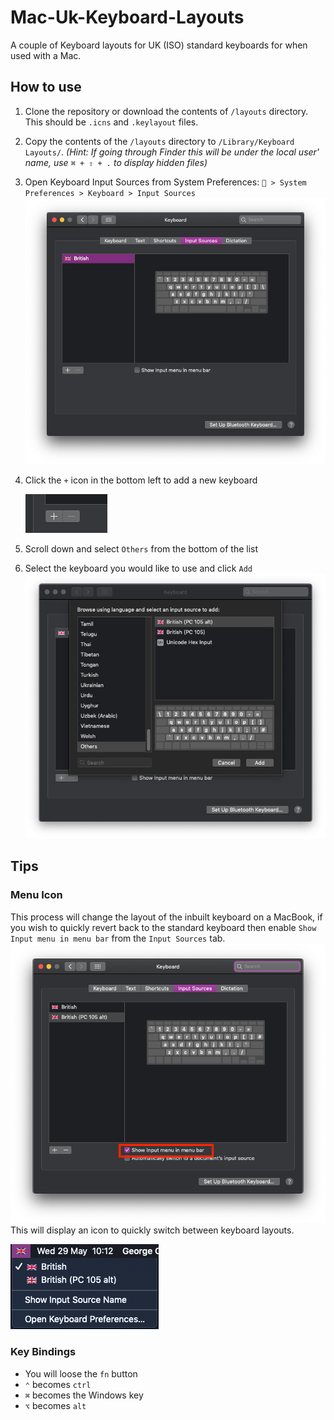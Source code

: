 # Mac-Uk-Keyboard-Layouts
A couple of Keyboard layouts for UK (ISO) standard keyboards for when used with a Mac.

## How to use
1. Clone the repository or download the contents of `/layouts` directory. This should be `.icns` and `.keylayout` files.
2. Copy the contents of the `/layouts` directory to `/Library/Keyboard Layouts/`. *(Hint: If going through Finder this will be under the local user' name, use `⌘ + ⇧ + .` to display hidden files)*
3. Open Keyboard Input Sources from System Preferences: ` > System Preferences > Keyboard > Input Sources` ![](images/input_sources.png)
4. Click the `+` icon in the bottom left to add a new keyboard
   
   ![](images/plus_button.png)
5. Scroll down and select `Others` from the bottom of the list
6. Select the keyboard you would like to use and click `Add` ![](images/keyboard_selection_menu.png)


## Tips
### Menu Icon
This process will change the layout of the inbuilt keyboard on a MacBook, if you wish to quickly revert back to the standard keyboard then enable `Show Input menu in menu bar` from the `Input Sources` tab. ![](images/show_input_in_menu.png)
This will display an icon to quickly switch between keyboard layouts.

![](images/menu_icon.png)


### Key Bindings
- You will loose the `fn` button 
- `⌃` becomes `ctrl`
- `⌘` becomes the Windows key
- `⌥` becomes `alt`

